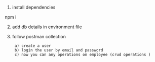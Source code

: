 1) install dependencies

npm i

2) add db details in environment file

3) follow postman collection

        a) create a user
        b) login the user by email and password
        c) now you can any operations on employee (crud operations )
        

